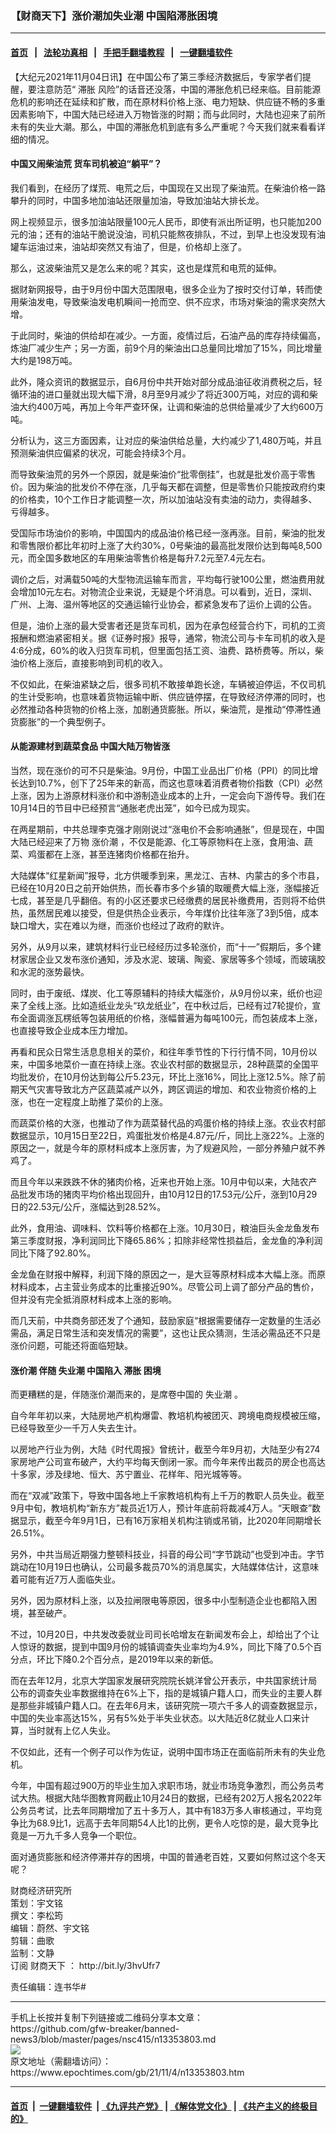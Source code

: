 ### 【财商天下】涨价潮加失业潮 中国陷滞胀困境
------------------------

#### [首页](https://github.com/gfw-breaker/banned-news3/blob/master/README.md) &nbsp;&nbsp;|&nbsp;&nbsp; [法轮功真相](https://github.com/begood0513/basic/blob/master/README.md)  &nbsp;&nbsp;|&nbsp;&nbsp; [手把手翻墙教程](https://github.com/gfw-breaker/guides/wiki)  &nbsp;&nbsp;|&nbsp;&nbsp; [一键翻墙软件](https://github.com/gfw-breaker/nogfw/blob/master/README.md)  



<div><p>
 【大纪元2021年11月04日讯】在中国公布了第三季经济数据后，专家学者们提醒，要注意防范“
 <ok href="https://www.epochtimes.com/gb/tag/%E6%BB%9E%E8%83%80.html">
  滞胀
 </ok>
 风险”的话音还没落，中国的滞胀危机已经来临。目前能源危机的影响还在延续和扩散，而在原材料价格上涨、电力短缺、供应链不畅的多重因素影响下，中国大陆已经进入万物皆涨的时期；而与此同时，大陆也迎来了前所未有的失业大潮。那么，中国的滞胀危机到底有多么严重呢？今天我们就来看看详细的情况。
</p>
<p>
</p>
<h4>
 中国又闹柴油荒 货车司机被迫“躺平”？
</h4>
<p>
 我们看到，在经历了煤荒、电荒之后，中国现在又出现了柴油荒。在柴油价格一路攀升的同时，中国多地加油站还限量加油，导致加油站大排长龙。
</p>
<p>
 网上视频显示，很多加油站限量100元人民币，即使有派出所证明，也只能加200元的油；还有的油站干脆说没油，司机只能熬夜排队，不过，到早上也没发现有油罐车运油过来，油站却突然又有油了，但是，价格却上涨了。
</p>
<p>
 那么，这波柴油荒又是怎么来的呢？其实，这也是煤荒和电荒的延伸。
</p>
<p>
 据财新网报导，由于9月份中国大范围限电，很多企业为了按时交付订单，转而使用柴油发电，导致柴油发电机瞬间一抢而空、供不应求，市场对柴油的需求突然大增。
</p>
<p>
 于此同时，柴油的供给却在减少。一方面，疫情过后，石油产品的库存持续偏高，炼油厂减少生产；另一方面，前9个月的柴油出口总量同比增加了15%，同比增量大约是198万吨。
</p>
<p>
 此外，隆众资讯的数据显示，自6月份中共开始对部分成品油征收消费税之后，轻循环油的进口量就出现大幅下滑，8月至9月减少了将近300万吨，对应的调和柴油大约400万吨，再加上今年严查环保，让调和柴油的总供给量减少了大约600万吨。
</p>
<p>
 分析认为，这三方面因素，让对应的柴油供给总量，大约减少了1,480万吨，并且预测柴油供应偏紧的状况，可能会持续3个月。
</p>
<p>
 而导致柴油荒的另外一个原因，就是柴油价“批零倒挂”，也就是批发价高于零售价。因为柴油的批发价不停在涨，几乎每天都在调整，但是零售价只能按政府约束的价格卖，10个工作日才能调整一次，所以加油站没有卖油的动力，卖得越多、亏得越多。
</p>
<p>
 受国际市场油价的影响，中国国内的成品油价格已经一涨再涨。目前，柴油的批发和零售限价都比年初时上涨了大约30%，0号柴油的最高批发限价达到每吨8,500元，而全国多数地区的车用柴油零售价格是每升7.2元至7.4元左右。
</p>
<p>
 调价之后，对满载50吨的大型物流运输车而言，平均每行驶100公里，燃油费用就会增加10元左右。对物流企业来说，无疑是个坏消息。可以看到，近日，深圳、广州、上海、温州等地区的交通运输行业协会，都紧急发布了运价上调的公告。
</p>
<p>
 但是，油价上涨的最大受害者还是货车司机，因为在承包经营合约下，司机的工资报酬和燃油紧密相关。据《证券时报》报导，通常，物流公司与卡车司机的收入是4:6分成，60%的收入归货车司机，但里面包括工资、油费、路桥费等。所以，柴油价格上涨后，直接影响到司机的收入。
</p>
<p>
 不仅如此，在柴油紧缺之后，很多司机不敢接单跑长途，车辆被迫停运，不仅司机的生计受影响，也意味着货物运输中断、供应链停摆，在导致经济停滞的同时，也必然推动各种货物的价格上涨，加剧通货膨胀。所以，柴油荒，是推动“停滞性通货膨胀”的一个典型例子。
</p>
<h4>
 从能源建材到蔬菜食品 中国大陆万物皆涨
</h4>
<p>
 当然，现在涨价的可不只是柴油。9月份，中国工业品出厂价格（PPI）的同比增长达到10.7%，创下了25年来的新高，而这也意味着消费者物价指数（CPI）必然上涨，因为上游原材料涨价和中游制造业成本的上升，一定会向下游传导。我们在10月14日的节目中已经预言“通胀老虎出笼”，如今已成为现实。
</p>
<p>
 在两星期前，中共总理李克强才刚刚说过“涨电价不会影响通胀”，但是现在，中国大陆已经迎来了万物
 <ok href="https://www.epochtimes.com/gb/tag/%E6%B6%A8%E4%BB%B7%E6%BD%AE.html">
  涨价潮
 </ok>
 ，不仅是能源、化工等原物料在上涨，食用油、蔬菜、鸡蛋都在上涨，甚至连猪肉价格都在抬升。
</p>
<p>
 大陆媒体“红星新闻”报导，北方供暖季到来，黑龙江、吉林、内蒙古的多个市县，已经在10月20日之前开始供热，而长春市多个乡镇的取暖费大幅上涨，涨幅接近七成，甚至是几乎翻倍。有的小区还要求已经缴费的居民补缴费用，否则将不给供热，虽然居民难以接受，但是供热企业表示，今年煤价比往年涨了3到5倍，成本缺口增大，实在难以为继，而涨价也经过了政府的默许。
</p>
<p>
 另外，从9月以来，建筑材料行业已经经历过多轮涨价，而“十一”假期后，多个建材家居企业又发布涨价通知，涉及水泥、玻璃、陶瓷、家居等多个领域，而玻璃胶和水泥的涨势最快。
</p>
<p>
 同时，由于废纸、煤炭、化工等原辅料的持续大幅涨价，从9月份以来，纸价也迎来了全线上涨。比如造纸业龙头“玖龙纸业”，在中秋过后，已经有过7轮提价，宣布全面调涨瓦楞纸等包装用纸的价格，涨幅普遍为每吨100元，而包装成本上涨，也直接导致企业成本压力增加。
</p>
<p>
 再看和民众日常生活息息相关的菜价，和往年季节性的下行行情不同，10月份以来，中国多地菜价一直在持续上涨。农业农村部的数据显示，28种蔬菜的全国平均批发价，在10月份达到每公斤5.23元，环比上涨16%，同比上涨12.5%。除了前期天气灾害导致北方产区蔬菜减产以外，跨区调运的增加、和农业物资价格的上涨，也在一定程度上助推了菜价的上涨。
</p>
<p>
 而蔬菜价格的大涨，也推动了作为蔬菜替代品的鸡蛋价格的持续上涨。农业农村部数据显示，10月15日至22日，鸡蛋批发价格是4.87元/斤，同比上涨22%。上涨的原因之一，就是今年的原材料成本上涨厉害，为了规避风险，一部分养殖户就不养鸡了。
</p>
<p>
 而且今年以来跌跌不休的猪肉价格，近来也开始上涨。10月中旬以来，大陆农产品批发市场的猪肉平均价格出现回升，由10月12日的17.53元/公斤，涨到10月29日的22.53元/公斤，涨幅达到28.52%。
</p>
<p>
 此外，食用油、调味料、饮料等价格都在上涨。10月30日，粮油巨头金龙鱼发布第三季度财报，净利润同比下降65.86%；扣除非经常性损益后，金龙鱼的净利润同比下降了92.80%。
</p>
<p>
 金龙鱼在财报中解释，利润下降的原因之一，是大豆等原材料成本大幅上涨。而原材料成本，占主营业务成本的比重接近90%。尽管公司上调了部分产品的售价，但并没有完全抵消原材料成本上涨的影响。
</p>
<p>
 而几天前，中共商务部还发了个通知，鼓励家庭“根据需要储存一定数量的生活必需品，满足日常生活和突发情况的需要”，这也让民众猜测，生活必需品还不只是涨价问题，可能还将面临短缺。
</p>
<h4>
 <ok href="https://www.epochtimes.com/gb/tag/%E6%B6%A8%E4%BB%B7%E6%BD%AE.html">
  涨价潮
 </ok>
 伴随
 <ok href="https://www.epochtimes.com/gb/tag/%E5%A4%B1%E4%B8%9A%E6%BD%AE.html">
  失业潮
 </ok>
 中国陷入
 <ok href="https://www.epochtimes.com/gb/tag/%E6%BB%9E%E8%83%80.html">
  滞胀
 </ok>
 困境
</h4>
<p>
 而更糟糕的是，伴随涨价潮而来的，是席卷中国的
 <ok href="https://www.epochtimes.com/gb/tag/%E5%A4%B1%E4%B8%9A%E6%BD%AE.html">
  失业潮
 </ok>
 。
</p>
<p>
 自今年年初以来，大陆房地产机构爆雷、教培机构被团灭、跨境电商规模被压缩，已经导致至少一千万人失去生计。
</p>
<p>
 以房地产行业为例，大陆《时代周报》曾统计，截至今年9月初，大陆至少有274家房地产公司宣布破产，大约平均每天倒闭一家。而今年来传出裁员的房企也高达十多家，涉及绿地、恒大、苏宁置业、花样年、阳光城等等。
</p>
<p>
 而在“双减”政策下，导致中国各地上千家教培机构有上千万的教职人员失业。截至9月中旬，教培机构“新东方”裁员近1万人，预计年底前将裁减4万人。“天眼查”数据显示，截至今年9月1日，已有16万家相关机构注销或吊销，比2020年同期增长26.51%。
</p>
<p>
 另外，中共当局近期强力整顿科技业，抖音的母公司“字节跳动”也受到冲击。字节跳动在10月19日也确认，公司最多裁员70%的消息属实，大陆媒体估计，这意味着可能有近7万人面临失业。
</p>
<p>
 另外，因为原材料上涨，以及拉闸限电等原因，很多中小型制造企业也都陷入困境，甚至破产。
</p>
<p>
 不过，10月20日，中共发改委就业司司长哈增友在新闻发布会上，却给出了个让人惊讶的数据，提到中国9月份的城镇调查失业率均为4.9%，同比下降了0.5个百分点，环比下降0.2个百分点，是2019年以来的新低。
</p>
<p>
 而在去年12月，北京大学国家发展研究院院长姚洋曾公开表示，中共国家统计局公布的调查失业率数据维持在6%上下，指的是城镇户籍人口，而失业的主要人群是那些非城镇户籍人口。在去年6月末，该研究院一项六千多人的调查数据显示，中国的失业率高达15%，另有5%处于半失业状态。以大陆近8亿就业人口来计算，当时就有上亿人失业。
</p>
<p>
 不仅如此，还有一个例子可以作为佐证，说明中国市场正在面临前所未有的失业危机。
</p>
<p>
 今年，中国有超过900万的毕业生加入求职市场，就业市场竞争激烈，而公务员考试大热。根据大陆华图教育网截止10月24日的数据，已经有202万人报名2022年公务员考试，比去年同期增加了五十多万人，其中有183万多人审核通过，平均竞争比为68.9比1，远高于去年同期54人比1的比例，更令人吃惊的是，最大竞争比竟是一万九千多人竞争一个职位。
</p>
<p>
 面对通货膨胀和经济停滞并存的困境，中国的普通老百姓，又要如何熬过这个冬天呢？
</p>
<p>
 财商经济研究所
 <br/>
 策划：宇文铭
 <br/>
 撰文：李松筠
 <br/>
 编辑：蔚然、宇文铭
 <br/>
 剪辑：曲歌
 <br/>
 监制：文静
 <br/>
 订阅
 <ok href="https://www.epochtimes.com/gb/tag/%E8%B4%A2%E5%95%86%E5%A4%A9%E4%B8%8B.html">
  财商天下
 </ok>
 ：
 <ok href="http://bit.ly/3hvUfr7">
  http://bit.ly/3hvUfr7
 </ok>
</p>
<p>
 责任编辑：连书华#
</p>
</div>
<hr/>
手机上长按并复制下列链接或二维码分享本文章：<br/>
https://github.com/gfw-breaker/banned-news3/blob/master/pages/nsc415/n13353803.md <br/>
<a href='https://github.com/gfw-breaker/banned-news3/blob/master/pages/nsc415/n13353803.md'><img src='https://github.com/gfw-breaker/banned-news3/blob/master/pages/nsc415/n13353803.md.png'/></a> <br/>
原文地址（需翻墙访问）：https://www.epochtimes.com/gb/21/11/4/n13353803.htm


------------------------
#### [首页](https://github.com/gfw-breaker/banned-news3/blob/master/README.md) &nbsp;|&nbsp; [一键翻墙软件](https://github.com/gfw-breaker/nogfw/blob/master/README.md) &nbsp;| [《九评共产党》](https://github.com/gfw-breaker/9ping.md/blob/master/README.md#九评之一评共产党是什么) | [《解体党文化》](https://github.com/gfw-breaker/jtdwh.md/blob/master/README.md) | [《共产主义的终极目的》](https://github.com/gfw-breaker/gczydzjmd.md/blob/master/README.md)


<img src='http://gfw-breaker.win/banned-news3/pages/nsc415/n13353803.md' width='0px' height='0px'/>